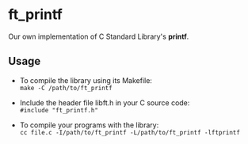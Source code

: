 # ft_printf

Our own implementation of C Standard Library's **printf**.

## Usage

- To compile the library using its Makefile:  
`make -C /path/to/ft_printf`

- Include the header file libft.h in your C source code:  
`#include "ft_printf.h"`

- To compile your programs with the library:  
`cc file.c -I/path/to/ft_printf -L/path/to/ft_printf -lftprintf`